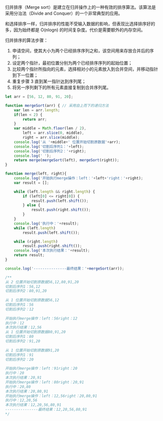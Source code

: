归并排序（Merge sort）是建立在归并操作上的一种有效的排序算法。该算法是采用分治法（Divide and Conquer）的一个非常典型的应用。

和选择排序一样，归并排序的性能不受输入数据的影响，但表现比选择排序好的多，因为始终都是 O(nlogn) 的时间复杂度。代价是需要额外的内存空间。

归并排序的算法步骤：
1. 申请空间，使其大小为两个已经排序序列之和，该空间用来存放合并后的序列；
2. 设定两个指针，最初位置分别为两个已经排序序列的起始位置；
3. 比较两个指针所指向的元素，选择相对小的元素放入到合并空间，并移动指针到下一位置；
4. 重复步骤 3 直到某一指针达到序列尾；
5. 将另一序列剩下的所有元素直接复制到合并序列尾。

```javascript
let arr = [56, 12, 80, 91, 20];

function mergeSort(arr) { // 采用自上而下的递归方法
    var len = arr.length;
    if(len < 2) {
        return arr;
    }
    var middle = Math.floor(len / 2),
        left = arr.slice(0, middle),
        right = arr.slice(middle);
    console.log('从 '+middle+' 位置开始切割原数据'+arr);
    console.log('切割后序列1：'+left);
    console.log('切割后序列2：'+right);
    console.log(' ');
    return merge(mergeSort(left), mergeSort(right));
}

function merge(left, right){
    console.log('开始执行merge操作：left：'+left+'right：'+right);
    var result = [];

    while (left.length && right.length) {
        if (left[0] <= right[0]) {
            result.push(left.shift());
        } else {
            result.push(right.shift());
        }
    }
    console.log('执行中：'+result);
    while (left.length)
        result.push(left.shift());

    while (right.length)
        result.push(right.shift());
    console.log('本次执行结果：'+result);
    return result;
}

console.log('---------------最终结果：'+mergeSort(arr));

/**
从 2 位置开始切割原数据56,12,80,91,20
切割后序列1：56,12
切割后序列2：80,91,20
 
从 1 位置开始切割原数据56,12
切割后序列1：56
切割后序列2：12
 
开始执行merge操作：left：56right：12
执行中：12
本次执行结果：12,56
从 1 位置开始切割原数据80,91,20
切割后序列1：80
切割后序列2：91,20
 
从 1 位置开始切割原数据91,20
切割后序列1：91
切割后序列2：20
 
开始执行merge操作：left：91right：20
执行中：20
本次执行结果：20,91
开始执行merge操作：left：80right：20,91
执行中：20,80
本次执行结果：20,80,91
开始执行merge操作：left：12,56right：20,80,91
执行中：12,20,56
本次执行结果：12,20,56,80,91
---------------最终结果：12,20,56,80,91
*/
```